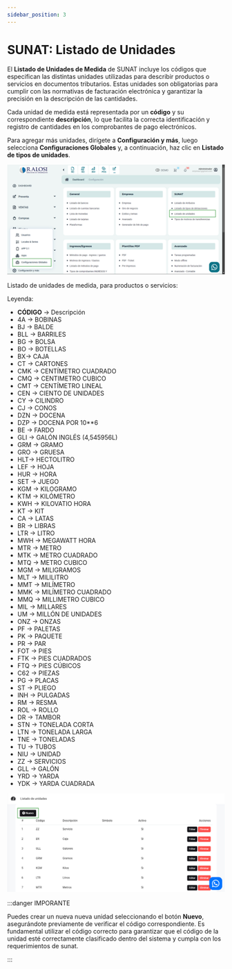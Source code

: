 ```yaml
---
sidebar_position: 3
---
```

# SUNAT: Listado de Unidades

El **Listado de Unidades de Medida** de SUNAT incluye los códigos que especifican las distintas unidades utilizadas para describir productos o servicios en documentos tributarios. Estas unidades son obligatorias para cumplir con las normativas de facturación electrónica y garantizar la precisión en la descripción de las cantidades.

Cada unidad de medida está representada por un **código** y su correspondiente **descripción**, lo que facilita la correcta identificación y registro de cantidades en los comprobantes de pago electrónicos.

Para agregar más unidades, dirígete a **Configuración y más**, luego selecciona **Configuraciones Globales** y, a continuación, haz clic en **Listado de tipos de unidades**.

![alt text](img/listadounidades.jpg)

Listado de unidades de medida, para productos o servicios:

Leyenda:

* **CÓDIGO** → Descripción
* 4A → BOBINAS
* BJ → BALDE
* BLL → BARRILES
* BG →  BOLSA
* BO →  BOTELLAS
* BX→  CAJA
* CT →  CARTONES
* CMK →  CENTÍMETRO CUADRADO
* CMQ →  CENTIMETRO CUBICO
* CMT →  CENTÍMETRO LINEAL
* CEN → CIENTO DE UNIDADES
* CY → CILINDRO
* CJ → CONOS
* DZN → DOCENA
* DZP → DOCENA POR 10**6
* BE → FARDO
* GLI → GALÓN INGLÉS (4,545956L)
* GRM → GRAMO
* GRO → GRUESA
* HLT→ HECTOLITRO
* LEF → HOJA
* HUR → HORA
* SET → JUEGO
* KGM → KILOGRAMO
* KTM → KILÓMETRO
* KWH → KILOVATIO HORA
* KT → KIT
* CA → LATAS
* BR → LIBRAS
* LTR → LITRO
* MWH → MEGAWATT HORA
* MTR → METRO
* MTK → METRO CUADRADO
* MTQ → METRO CUBICO
* MGM → MILIGRAMOS
* MLT → MILILITRO
* MMT → MILÍMETRO
* MMK → MILÍMETRO CUADRADO
* MMQ → MILLIMETRO CUBICO
* MIL → MILLARES
* UM →  MILLÓN DE UNIDADES
* ONZ → ONZAS
* PF → PALETAS
* PK → PAQUETE
* PR → PAR
* FOT → PIES
* FTK → PIES CUADRADOS
* FTQ → PIES CÚBICOS
* C62 → PIEZAS
* PG → PLACAS
* ST → PLIEGO
* INH → PULGADAS
* RM → RESMA
* ROL → ROLLO
* DR → TAMBOR
* STN → TONELADA CORTA
* LTN → TONELADA LARGA
* TNE → TONELADAS
* TU → TUBOS
* NIU → UNIDAD
* ZZ → SERVICIOS
* GLL → GALÓN
* YRD → YARDA
* YDK → YARDA CUADRADA

![alt text](img/listadounidades2.jpg)

:::danger IMPORANTE

Puedes crear un nueva nueva unidad seleccionando el botón **Nuevo**, asegurándote previamente de verificar el código correspondiente. Es fundamental utilizar el código correcto para garantizar que el código de la unidad esté correctamente clasificado dentro del sistema y cumpla con los requerimientos de sunat.

:::
